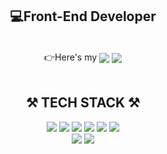 

<div align="center"> 
  
<h2>💻Front-End Developer</h2>

  <br/>
👉Here's my <a target="_blank" href="https://www.notion.so/Juyeong-713ad1cd96ae4cf5823b607a67eba1a0"><img align="center" src="https://img.shields.io/badge/Notion-%23000000.svg?style=flat-square&logo=notion&logoColor=white"/></a> <a target="_blank" href="mailto:jyi3479@gmail.com"><img align="center" src="https://img.shields.io/badge/jyi3479@gmail.com-D14836?style=flat-square&logo=gmail&logoColor=white"/></a>
<!-- 내 노션 주소 : https://www.notion.so/Juyeong-713ad1cd96ae4cf5823b607a67eba1a0 -->
<br/>
<br/>

<h2> ⚒ TECH STACK ⚒ </h2>
<div>
  <img src="https://img.shields.io/badge/react-61DAFB?style=flat-square&logo=react&logoColor=black"> 
  <img src="https://img.shields.io/badge/redux-%23593d88.svg?style=flat-square&logo=redux&logoColor=white">
  <img src="https://img.shields.io/badge/html5-E34F26?style=flat-square&logo=html5&logoColor=white"> 
  <img src="https://img.shields.io/badge/css-1572B6?style=flat-square&logo=css3&logoColor=white"> 
  <img src="https://img.shields.io/badge/javascript-F7DF1E?style=flat-square&logo=javascript&logoColor=black"> 
  <img src="https://img.shields.io/badge/styled--components-DB7093?style=flat-square&logo=styled-components&logoColor=white"> 
</div>
  
<div>
<img src="https://img.shields.io/badge/github-181717?style=flat-square&logo=github&logoColor=white">
  <img src="https://img.shields.io/badge/firebase-FFCA28?style=flat-square&logo=firebase&logoColor=white">
</div>
<br/>
<br/>
</div>

<!-- [![Juyeong's GitHub stats](https://github-readme-stats.vercel.app/api?username=jyi3479)](https://github.com/jyi3479/github-readme-stats)                     -->


